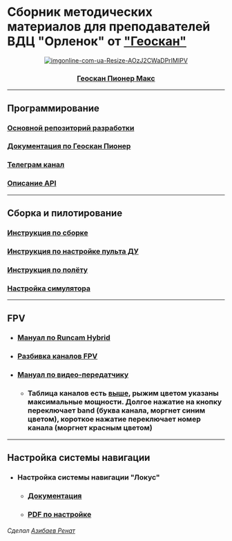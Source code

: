 # Сборник методических материалов для преподавателей ВДЦ "Орленок" от <a href="geoscan.aero">"Геоскан"</a>
<div align="center">
  
<a href="https://www.geoscan.aero/ru/products/pioneer/max">![imgonline-com-ua-Resize-AOzJ2CWaDPrIMIPV](https://user-images.githubusercontent.com/37597315/131404720-10cce2aa-12ad-4ff6-8d09-3046036c1f43.jpg)

### [Геоскан Пионер Макс](https://www.geoscan.aero/ru/products/pioneer/max)

</div>

-----------------
## Программирование
### [Основной репозиторий разработки](https://github.com/geoscan/geoscan_pioneer_max)
### [Документация по Геоскан Пионер](https://docs.geoscan.aero/ru/master/index.html#)
### [Телеграм канал](https://t.me/GeoscanPioneer)
### [Описание API](https://github.com/geoscan/geoscan_pioneer_max/tree/master/api-docs)
-----------------
## Сборка и пилотирование
### [Инструкция по сборке](https://docs.geoscan.aero/ru/master/instructions/pioneer-max/const/max-const_main.html)
### [Инструкция по настройке пульта ДУ](https://docs.geoscan.aero/ru/master/instructions/pioneer-max/flight/rc_unit.html)
### [Инструкция по полёту](https://docs.geoscan.aero/ru/master/instructions/pioneer-max/flight/flight_preparation.html)
### [Настройка симулятора](https://docs.geoscan.aero/ru/master/instructions/pioneer-max/flight/simulator.html)
-----------------
## FPV
- ### [Мануал по Runcam Hybrid](https://www.runcam.com/download/Hybrid/RC_Hybrid_Manual_EN.pdf)
- ### [Разбивка каналов FPV](https://github.com/Slond/orlyonok_geoscan/blob/main/FAQ/Разбивка%20каналов%20FPV.xlsx)
- ### [Мануал по видео-передатчику](https://www.runcam.com/download/RunCam_TX200U_manual.pdf)
  - ### Таблица каналов есть [выше](https://github.com/Slond/orlyonok_geoscan/blob/main/FAQ/Разбивка%20каналов%20FPV.xlsx), рыжим цветом указаны максимальные мощности. Долгое нажатие на кнопку переключает band (буква канала, моргнет синим цветом), короткое нажатие переключает номер канала (моргнет красным цветом)
-----------------
## Настройка системы навигации

- ### Настройка системы навигации "Локус"
  - ### [Документация](https://pioneer-doc.readthedocs.io/ru/master/module/indoor_nav_lokus.html)
  - ### [PDF по настройке](https://dl.geoscan.aero/pioneer/upload/Docs/User_manual_Locus.pdf)



###### Сделал [Азибаев Ренат](t.me/azibaev_renat)
